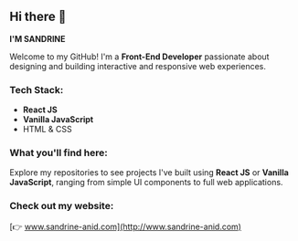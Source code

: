 ## Hi there 👋  
**I'M SANDRINE**

Welcome to my GitHub!
I'm a **Front-End Developer** passionate about designing and building interactive and responsive web experiences.

### Tech Stack:

* **React JS**
* **Vanilla JavaScript**
* HTML & CSS

### What you'll find here:

Explore my repositories to see projects I've built using **React JS** or **Vanilla JavaScript**, ranging from simple UI components to full web applications.

### Check out my website:

[👉 www.sandrine-anid.com](http://www.sandrine-anid.com)




